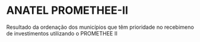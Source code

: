 # ANATEL PROMETHEE-II
Resultado da ordenação dos municípios que têm prioridade no recebimeno de investimentos utilizando o PROMETHEE II
